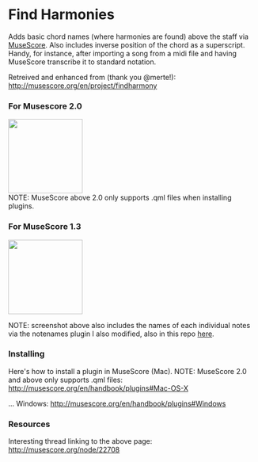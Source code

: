 <h1>Find Harmonies</h1>

Adds basic chord names (where harmonies are found) above the staff via [MuseScore](http://musescore.org/). Also includes inverse position of the chord as a superscript. Handy, for instance, after importing a song from a midi file and having MuseScore transcribe it to standard notation.

Retreived and enhanced from (thank you @merte!):
http://musescore.org/en/project/findharmony

<h3>For Musescore 2.0</h3>
<div>
<img height="150px" src="http://content.screencast.com/users/andresn/folders/Jing/media/db7e6194-6ae2-44c8-9add-2269e4894e62/00000140.png"/>
</div>
NOTE: MuseScore above 2.0 only supports .qml files when installing plugins.

<h3>For MuseScore 1.3</h3>

<img height="150px" src="http://content.screencast.com/users/andresn/folders/Jing/media/d9386ccb-ab09-4460-9c70-9f3099e17ce5/00000138.png"/>

NOTE: screenshot above also includes the names of each individual notes via the notenames plugin I also modified, also in this repo [here](https://github.com/andresn/standard-notation-experiments/edit/master/MuseScore/plugins/notenames/).

<h3>Installing</h3>

Here's how to install a plugin in MuseScore (Mac). NOTE: MuseScore 2.0 and above only supports .qml files:
http://musescore.org/en/handbook/plugins#Mac-OS-X

... Windows:
http://musescore.org/en/handbook/plugins#Windows

<h3>Resources</h3>

Interesting thread linking to the above page:
http://musescore.org/node/22708




